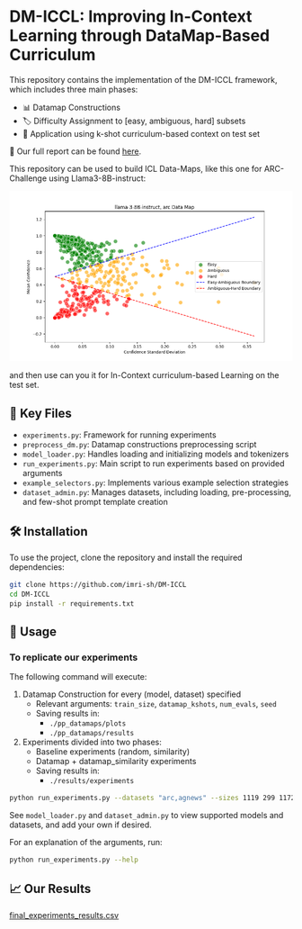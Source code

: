 # DM-ICCL: Improving In-Context Learning through DataMap-Based Curriculum

This repository contains the implementation of the DM-ICCL framework, which includes three main phases:
- 📊 Datamap Constructions 
- 🏷️ Difficulty Assignment to [easy, ambiguous, hard] subsets 
- 🚀 Application using k-shot curriculum-based context on test set

📑 Our full report can be found [here](https://example.com/path/to/yourfile.pdf).

This repository can be used to build ICL Data-Maps, like this one for ARC-Challenge using Llama3-8B-instruct:

![ARC-Challenge DataMap](pp_datamaps%2Fplots%2Fdm_llama-3-8B-instruct_arc_train_size_1119_k_3_num_evals_5.png)

and then use can you it for In-Context curriculum-based Learning on the test set.

## 📁 Key Files

- `experiments.py`: Framework for running experiments
- `preprocess_dm.py`: Datamap constructions preprocessing script
- `model_loader.py`: Handles loading and initializing models and tokenizers
- `run_experiments.py`: Main script to run experiments based on provided arguments
- `example_selectors.py`: Implements various example selection strategies
- `dataset_admin.py`: Manages datasets, including loading, pre-processing, and few-shot prompt template creation

## 🛠️ Installation

To use the project, clone the repository and install the required dependencies:

```bash
git clone https://github.com/imri-sh/DM-ICCL
cd DM-ICCL
pip install -r requirements.txt
```

## 🚀 Usage

### To replicate our experiments

The following command will execute:

1. Datamap Construction for every (model, dataset) specified
   - Relevant arguments: `train_size`, `datamap_kshots`, `num_evals`, `seed`
   - Saving results in:
     - `./pp_datamaps/plots`
     - `./pp_datamaps/results`
2. Experiments divided into two phases:
   - Baseline experiments (random, similarity)
   - Datamap + datamap_similarity experiments
   - Saving results in:
     - `./results/experiments`

```bash
python run_experiments.py --datasets "arc,agnews" --sizes 1119 299 1172 --models "llama3_8b_instruct,llama_3_8b,phi3_5,gemma2_9b_instruct,gemma2_9b" --datamap_kshots 3 --num_evals 5 --kshots 0 3 --orders "E-A-H,E-H-A,A-E-H,A-H-E,H-E-A,H-A-E" --kshots_datamap_similarity "[[1, 2, 3], [3, 2, 1], [5, 1, 0], [4, 2, 0], [2, 4, 0], [0, 4, 2], [0, 2, 4], [2, 0, 4], [4, 0, 2], [6, 0, 0], [0, 6, 0], [0, 0, 6]]" --seed 42 --eval_test_set
```

See `model_loader.py` and `dataset_admin.py` to view supported models and datasets, and add your own if desired.

For an explanation of the arguments, run:

```bash
python run_experiments.py --help
```

## 📈 Our Results
[final_experiments_results.csv](https://github.com/imri-sh/ANLP-project/blob/main/final_experiments_results.csv)
